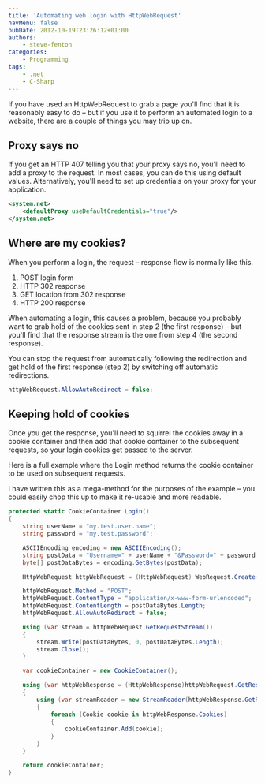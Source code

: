 ```yaml
---
title: 'Automating web login with HttpWebRequest'
navMenu: false
pubDate: 2012-10-19T23:26:12+01:00
authors:
    - steve-fenton
categories:
    - Programming
tags:
    - .net
    - C-Sharp
---
```


If you have used an HttpWebRequest to grab a page you'll find that it is reasonably easy to do – but if you use it to perform an automated login to a website, there are a couple of things you may trip up on.

## Proxy says no

If you get an HTTP 407 telling you that your proxy says no, you'll need to add a proxy to the request. In most cases, you can do this using default values. Alternatively, you'll need to set up credentials on your proxy for your application.

```xml
<system.net>
    <defaultProxy useDefaultCredentials="true"/>
</system.net>
```

## Where are my cookies?

When you perform a login, the request – response flow is normally like this.

1. POST login form
2. HTTP 302 response
3. GET location from 302 response
4. HTTP 200 response

When automating a login, this causes a problem, because you probably want to grab hold of the cookies sent in step 2 (the first response) – but you'll find that the response stream is the one from step 4 (the second response).

You can stop the request from automatically following the redirection and get hold of the first response (step 2) by switching off automatic redirections.

```csharp
httpWebRequest.AllowAutoRedirect = false;
```

## Keeping hold of cookies

Once you get the response, you'll need to squirrel the cookies away in a cookie container and then add that cookie container to the subsequent requests, so your login cookies get passed to the server.

Here is a full example where the Login method returns the cookie container to be used on subsequent requests.

I have written this as a mega-method for the purposes of the example – you could easily chop this up to make it re-usable and more readable.

```csharp
protected static CookieContainer Login()
{
    string userName = "my.test.user.name";
    string password = "my.test.password";

    ASCIIEncoding encoding = new ASCIIEncoding();
    string postData = "Username=" + userName + "&Password=" + password;
    byte[] postDataBytes = encoding.GetBytes(postData);

    HttpWebRequest httpWebRequest = (HttpWebRequest) WebRequest.Create("http://localhost/Login/");

    httpWebRequest.Method = "POST";
    httpWebRequest.ContentType = "application/x-www-form-urlencoded";
    httpWebRequest.ContentLength = postDataBytes.Length;
    httpWebRequest.AllowAutoRedirect = false;

    using (var stream = httpWebRequest.GetRequestStream())
    {
        stream.Write(postDataBytes, 0, postDataBytes.Length);
        stream.Close();
    }

    var cookieContainer = new CookieContainer();

    using (var httpWebResponse = (HttpWebResponse)httpWebRequest.GetResponse())
    {
        using (var streamReader = new StreamReader(httpWebResponse.GetResponseStream()))
        {
            foreach (Cookie cookie in httpWebResponse.Cookies)
            {
                cookieContainer.Add(cookie);
            }
        }
    }

    return cookieContainer;
}
```
